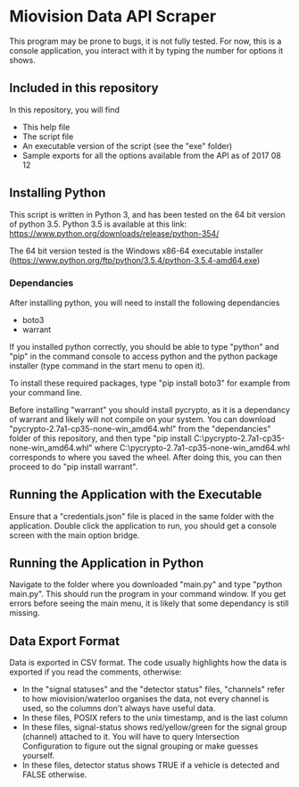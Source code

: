 # Miovision Data API Scraper
This program may be prone to bugs, it is not fully tested.
For now, this is a console application, you interact with it by typing the number for options it shows.

## Included in this repository
In this repository, you will find
* This help file
* The script file
* An executable version of the script (see the "exe" folder)
* Sample exports for all the options available from the API as of 2017 08 12

## Installing Python
This script is written in Python 3, and has been tested on the 64 bit version of python 3.5. Python 3.5 is available at this link: https://www.python.org/downloads/release/python-354/ 

The 64 bit version tested is the Windows x86-64 executable installer (https://www.python.org/ftp/python/3.5.4/python-3.5.4-amd64.exe)

### Dependancies
After installing python, you will need to install the following dependancies
* boto3
* warrant

If you installed python correctly, you should be able to type "python" and "pip" in the command console to access python and the python package installer (type command in the start menu to open it). 

To install these required packages, type "pip install boto3" for example from your command line.

Before installing "warrant" you should install pycrypto, as it is a dependancy of warrant and likely will not compile on your system. You can download "pycrypto-2.7a1-cp35-none-win_amd64.whl" from the "dependancies" folder of this repository, and then type "pip install C:\pycrypto-2.7a1-cp35-none-win_amd64.whl" where C:\pycrypto-2.7a1-cp35-none-win_amd64.whl corresponds to where you saved the wheel. After doing this, you can then proceed to do "pip install warrant".

## Running the Application with the Executable
Ensure that a "credentials.json" file is placed in the same folder with the application. Double click the application to run, you should get a console screen with the main option bridge.

## Running the Application in Python
Navigate to the folder where you downloaded "main.py" and type "python main.py". This should run the program in your command window. If you get errors before seeing the main menu, it is likely that some dependancy is still missing.

## Data Export Format
Data is exported in CSV format. The code usually highlights how the data is exported if you read the comments, otherwise:
* In the "signal statuses" and the "detector status" files, "channels" refer to how miovision/waterloo organises the data, not every channel is used, so the columns don't always have useful data. 
* In these files, POSIX refers to the unix timestamp, and is the last column
* In these files, signal-status shows red/yellow/green for the signal group (channel) attached to it. You will have to query Intersection Configuration to figure out the signal grouping or make guesses yourself.
* In these files, detector status shows TRUE if a vehicle is detected and FALSE otherwise.